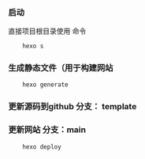 ### 启动
直接项目根目录使用 命令
```bash
    hexo s
```

### 生成静态文件（用于构建网站
```bash
    hexo generate
```

### 更新源码到github 分支： template


### 更新网站 分支：main   
```bash
    hexo deploy
```

